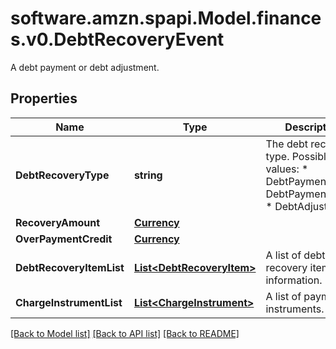 # software.amzn.spapi.Model.finances.v0.DebtRecoveryEvent
A debt payment or debt adjustment.

## Properties

Name | Type | Description | Notes
------------ | ------------- | ------------- | -------------
**DebtRecoveryType** | **string** | The debt recovery type.  Possible values:  * DebtPayment  * DebtPaymentFailure  * DebtAdjustment | [optional] 
**RecoveryAmount** | [**Currency**](Currency.md) |  | [optional] 
**OverPaymentCredit** | [**Currency**](Currency.md) |  | [optional] 
**DebtRecoveryItemList** | [**List&lt;DebtRecoveryItem&gt;**](DebtRecoveryItem.md) | A list of debt recovery item information. | [optional] 
**ChargeInstrumentList** | [**List&lt;ChargeInstrument&gt;**](ChargeInstrument.md) | A list of payment instruments. | [optional] 

[[Back to Model list]](../README.md#documentation-for-models) [[Back to API list]](../README.md#documentation-for-api-endpoints) [[Back to README]](../README.md)

